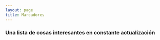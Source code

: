 ```yaml
---
layout: page
title: Marcadores
---
```


### Una lista de cosas interesantes en constante actualización

